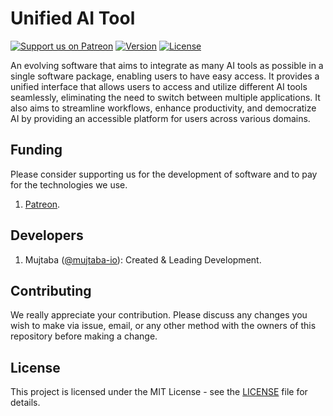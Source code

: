 
# Unified AI Tool

[![Support us on Patreon](https://img.shields.io/badge/Support%20us%20on-Patreon-orange?logo=patreon)](https://www.patreon.com/UnifiedAITool)
[![Version](https://img.shields.io/badge/Version-0.1-brightgreen.svg)](https://github.com/programx/unified-ai-tool)
[![License](https://img.shields.io/badge/License-MIT-blue.svg)](https://opensource.org/licenses/MIT)


An evolving software that aims to integrate as many AI tools as possible in a single software package, enabling users to have easy access. It provides a unified interface that allows users to access and utilize different AI tools seamlessly, eliminating the need to switch between multiple applications. It also aims to streamline workflows, enhance productivity, and democratize AI by providing an accessible platform for users across various domains.

## Funding

Please consider supporting us for the development of software and to pay for the technologies we use.
1. [Patreon](https://www.patreon.com/UnifiedAITool).

## Developers

1. Mujtaba ([@mujtaba-io](https://github.com/mujtaba-io)): Created & Leading Development.

## Contributing

We really appreciate your contribution. Please discuss any changes you wish to make via issue, email, or any other method with the owners of this repository before making a change.

## License

This project is licensed under the MIT License - see the [LICENSE](LICENSE) file for details.


